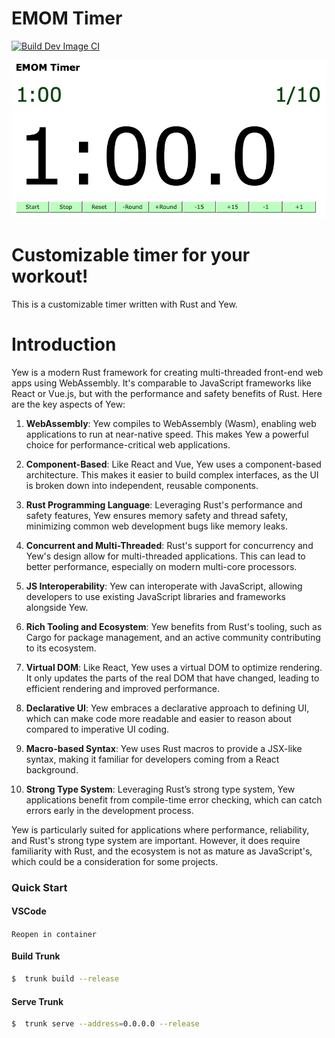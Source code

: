 # EMOM Timer

[![Build Dev Image CI](https://github.com/jac18281828/emomtimer/actions/workflows/ci-image.yml/badge.svg)](https://github.com/jac18281828/emomtimer/actions/workflows/ci-image.yml)

[![EMOM Timer](timer.png)](http://emom-timer-us-east-2-504242000181.s3-website.us-east-2.amazonaws.com)

# Customizable timer for your workout!

This is a customizable timer written with Rust and Yew.   

# Introduction

Yew is a modern Rust framework for creating multi-threaded front-end web apps using WebAssembly. It's comparable to JavaScript frameworks like React or Vue.js, but with the performance and safety benefits of Rust. Here are the key aspects of Yew:

1. **WebAssembly**: Yew compiles to WebAssembly (Wasm), enabling web applications to run at near-native speed. This makes Yew a powerful choice for performance-critical web applications.

2. **Component-Based**: Like React and Vue, Yew uses a component-based architecture. This makes it easier to build complex interfaces, as the UI is broken down into independent, reusable components.

3. **Rust Programming Language**: Leveraging Rust's performance and safety features, Yew ensures memory safety and thread safety, minimizing common web development bugs like memory leaks.

4. **Concurrent and Multi-Threaded**: Rust's support for concurrency and Yew's design allow for multi-threaded applications. This can lead to better performance, especially on modern multi-core processors.

5. **JS Interoperability**: Yew can interoperate with JavaScript, allowing developers to use existing JavaScript libraries and frameworks alongside Yew.

6. **Rich Tooling and Ecosystem**: Yew benefits from Rust's tooling, such as Cargo for package management, and an active community contributing to its ecosystem.

7. **Virtual DOM**: Like React, Yew uses a virtual DOM to optimize rendering. It only updates the parts of the real DOM that have changed, leading to efficient rendering and improved performance.

8. **Declarative UI**: Yew embraces a declarative approach to defining UI, which can make code more readable and easier to reason about compared to imperative UI coding.

9. **Macro-based Syntax**: Yew uses Rust macros to provide a JSX-like syntax, making it familiar for developers coming from a React background.

10. **Strong Type System**: Leveraging Rust’s strong type system, Yew applications benefit from compile-time error checking, which can catch errors early in the development process.

Yew is particularly suited for applications where performance, reliability, and Rust's strong type system are important. However, it does require familiarity with Rust, and the ecosystem is not as mature as JavaScript's, which could be a consideration for some projects.

### Quick Start

#### VSCode

`Reopen in container`

#### Build Trunk

```bash
$  trunk build --release
```

#### Serve Trunk

```bash
$  trunk serve --address=0.0.0.0 --release
```
